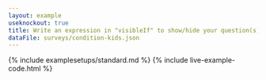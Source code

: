 ```yaml
---
layout: example
useknockout: true
title: Write an expression in "visibleIf" to show/hide your question(s)
dataFile: surveys/condition-kids.json
---
```


{% include examplesetups/standard.md %}
{% include live-example-code.html %}